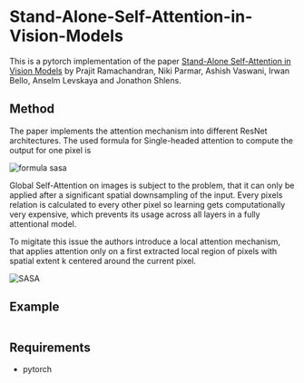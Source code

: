 # Stand-Alone-Self-Attention-in-Vision-Models
This is a pytorch implementation of the paper [Stand-Alone Self-Attention in Vision Models](https://arxiv.org/abs/1906.05909 "Stand-Alone Self-Attention in Vision Models")  by Prajit Ramachandran, Niki Parmar, Ashish Vaswani, Irwan Bello, Anselm Levskaya and Jonathon Shlens.

## Method
The paper implements the attention mechanism into different ResNet architectures. The used formula for Single-headed attention to compute the output for one pixel is

![formula sasa](https://user-images.githubusercontent.com/19909320/119891117-ec644480-bf38-11eb-84c0-6e65b4104573.png)

Global Self-Attention on images is subject to the problem, that it can only be applied after a significant
spatial downsampling of the input. Every pixels relation is calculated to every other pixel so learning gets computationally very expensive, which prevents its usage across all layers in a fully attentional model.

To migitate this issue the authors introduce a local attention mechanism, that applies attention only on a first extracted local region of pixels with spatial extent k centered around the current pixel.

![SASA](https://user-images.githubusercontent.com/19909320/119891131-f128f880-bf38-11eb-95e7-8c66a705f8e1.png)


## Example
```python 

```
## Requirements
- pytorch
